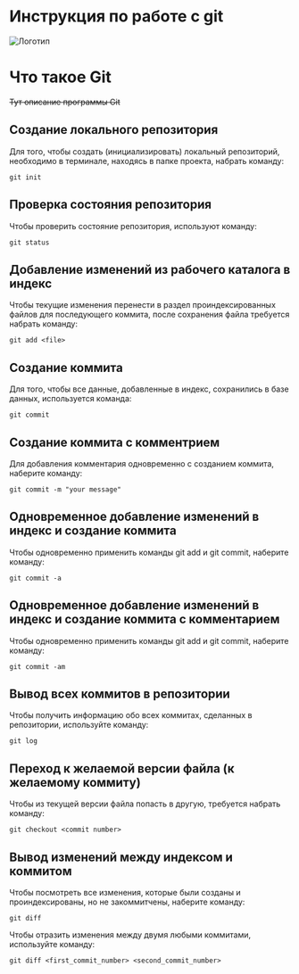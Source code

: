 # **Инструкция по работе с git**

![Логотип](images/git.png)

# Что такое Git
~~Тут описание программы Git~~

## Создание локального репозитория

Для того, чтобы создать (инициализировать) локальный репозиторий, необходимо в терминале, находясь в папке проекта, набрать команду:

    git init


## Проверка состояния репозитория

Чтобы проверить состояние репозитория, используют команду:

    git status

## Добавление изменений из рабочего каталога в индекс

Чтобы текущие изменения перенести в раздел проиндексированных файлов для последующего коммита, после сохранения файла требуется набрать команду:

    git add <file>

## Создание коммита

Для того, чтобы все данные, добавленные в индекс, сохранились в базе данных, используется команда:

    git commit

## Создание коммита с комментрием

Для добавления комментария одновременно с созданием коммита, наберите команду:

    git commit -m "your message"

## Одновременное добавление изменений в индекс и создание коммита

Чтобы одновременно применить команды git add и git commit, наберите команду:

    git commit -a

## Одновременное добавление изменений в индекс и создание коммита с комментарием

Чтобы одновременно применить команды git add и git commit, наберите команду:

    git commit -am

## Вывод всех коммитов в репозитории

Чтобы получить информацию обо всех коммитах, сделанных в репозитории, используйте команду:

    git log

## Переход к желаемой версии файла (к желаемому коммиту)

Чтобы из текущей версии файла попасть в другую, требуется набрать команду:

    git checkout <commit number>

## Вывод изменений между индексом и коммитом

Чтобы посмотреть все изменения, которые были созданы и проиндексированы, но не закоммитчены, наберите команду:

    git diff

Чтобы отразить изменения между двумя любыми коммитами, используйте команду:

    git diff <first_commit_number> <second_commit_number>